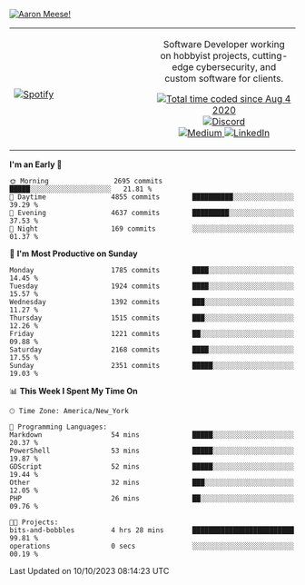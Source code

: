 [![Aaron Meese!](https://user-images.githubusercontent.com/17814535/88975338-a2aabf00-d27f-11ea-963f-8a19608716b4.png)](https://github.com/ajmeese7/readme-ascii "README ASCII")

<!-- Modified from project here: https://github.com/novatorem/novatorem -->
<table width="100%">
  <tr>
  <td width="50%">

&nbsp; <br> [![Spotify](https://ajmeese7.vercel.app/api/spotify)](https://open.spotify.com/user/ajmeese)

  </td>
  <td width="50%">
    <p align="center">
    Software Developer working on hobbyist projects, cutting-edge cybersecurity, and custom software for clients.
    </p>
    <p align="center">
      <a href="https://wakatime.com/@f726891d-3b02-46cd-9b60-e8c59f9e2b14">
        <img src="https://wakatime.com/badge/user/f726891d-3b02-46cd-9b60-e8c59f9e2b14.svg" alt="Total time coded since Aug 4 2020" title="WakaTime" />
      </a>
      <a href="http://link.aaronmeese.com/discord">
        <img src="https://img.shields.io/badge/discord-ajmeese7%234835-369?style=flat-square&logo=discord&logoColor=white&color=purple" alt="Discord" title="Discord">
      </a>
      <br />
      <a href="https://link.aaronmeese.com/medium">
        <img src="https://img.shields.io/badge/medium-ajmeese7-1DB954?style=flat-square&logo=medium&logoColor=white" alt="Medium" title="Medium">
      </a>
      <a href="https://link.aaronmeese.com/linkedin">
        <img src="https://img.shields.io/badge/linkedIn-aaronmeese-1DB954?style=flat-square&logo=linkedin&logoColor=white&color=blue" alt="LinkedIn" title="LinkedIn">
      </a>
    </p>
  </td>

</table>

[//]: <> (The `&nbsp;` is to have Aphelion take up more space)

<!--START_SECTION:waka-->
**I'm an Early 🐤** 

```text
🌞 Morning                2695 commits        █████░░░░░░░░░░░░░░░░░░░░   21.81 % 
🌆 Daytime                4855 commits        ██████████░░░░░░░░░░░░░░░   39.29 % 
🌃 Evening                4637 commits        █████████░░░░░░░░░░░░░░░░   37.53 % 
🌙 Night                  169 commits         ░░░░░░░░░░░░░░░░░░░░░░░░░   01.37 % 
```
📅 **I'm Most Productive on Sunday** 

```text
Monday                   1785 commits        ████░░░░░░░░░░░░░░░░░░░░░   14.45 % 
Tuesday                  1924 commits        ████░░░░░░░░░░░░░░░░░░░░░   15.57 % 
Wednesday                1392 commits        ███░░░░░░░░░░░░░░░░░░░░░░   11.27 % 
Thursday                 1515 commits        ███░░░░░░░░░░░░░░░░░░░░░░   12.26 % 
Friday                   1221 commits        ██░░░░░░░░░░░░░░░░░░░░░░░   09.88 % 
Saturday                 2168 commits        ████░░░░░░░░░░░░░░░░░░░░░   17.55 % 
Sunday                   2351 commits        █████░░░░░░░░░░░░░░░░░░░░   19.03 % 
```


📊 **This Week I Spent My Time On** 

```text
🕑︎ Time Zone: America/New_York

💬 Programming Languages: 
Markdown                 54 mins             █████░░░░░░░░░░░░░░░░░░░░   20.37 % 
PowerShell               53 mins             █████░░░░░░░░░░░░░░░░░░░░   19.87 % 
GDScript                 52 mins             █████░░░░░░░░░░░░░░░░░░░░   19.44 % 
Other                    32 mins             ███░░░░░░░░░░░░░░░░░░░░░░   12.05 % 
PHP                      26 mins             ██░░░░░░░░░░░░░░░░░░░░░░░   09.76 % 

🐱‍💻 Projects: 
bits-and-bobbles         4 hrs 28 mins       █████████████████████████   99.81 % 
operations               0 secs              ░░░░░░░░░░░░░░░░░░░░░░░░░   00.19 % 
```


 Last Updated on 10/10/2023 08:14:23 UTC
<!--END_SECTION:waka-->

